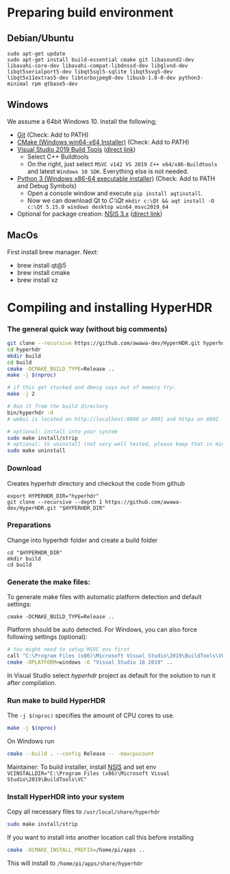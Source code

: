 # Preparing build environment

## Debian/Ubuntu

```
sudo apt-get update
sudo apt-get install build-essential cmake git libasound2-dev libavahi-core-dev libavahi-compat-libdnssd-dev libglvnd-dev libqt5serialport5-dev libqt5sql5-sqlite libqt5svg5-dev libqt5x11extras5-dev libturbojpeg0-dev libusb-1.0-0-dev python3-minimal rpm qtbase5-dev
```

## Windows
We assume a 64bit Windows 10. Install the following;
- [Git](https://git-scm.com/downloads) (Check: Add to PATH)
- [CMake (Windows win64-x64 Installer)](https://cmake.org/download/) (Check: Add to PATH)
- [Visual Studio 2019 Build Tools](https://go.microsoft.com/fwlink/?linkid=840931) ([direct link](https://aka.ms/vs/16/release/vs_buildtools.exe))
  - Select C++ Buildtools
  - On the right, just select `MSVC v142 VS 2019 C++ x64/x86-Buildtools` and latest `Windows 10 SDK`. Everything else is not needed.
- [Python 3 (Windows x86-64 executable installer)](https://www.python.org/downloads/windows/) (Check: Add to PATH and Debug Symbols)
  - Open a console window and execute `pip install aqtinstall`.
  - Now we can download Qt to _C:\Qt_ `mkdir c:\Qt && aqt install -O c:\Qt 5.15.0 windows desktop win64_msvc2019_64`
- Optional for package creation: [NSIS 3.x](https://sourceforge.net/projects/nsis/files/NSIS%203/) ([direct link](https://sourceforge.net/projects/nsis/files/latest/download))

## MacOs
First install brew manager.
Next:
- brew install qt@5
- brew install cmake
- brew install xz

# Compiling and installing HyperHDR

### The general quick way (without big comments)

```bash
git clone --recursive https://github.com/awawa-dev/HyperHDR.git hyperhdr
cd hyperhdr
mkdir build
cd build
cmake -DCMAKE_BUILD_TYPE=Release ..
make -j $(nproc)

# if this get stucked and dmesg says out of memory try:
make -j 2

# Run it from the build directory
bin/hyperhdr -d
# webui is located on http://localhost:8090 or 8091 and https on 8092

# optional: install into your system
sudo make install/strip
# optional: to uninstall (not very well tested, please keep that in mind)
sudo make uninstall
```

### Download
 Creates hyperhdr directory and checkout the code from github

```
export HYPERHDR_DIR="hyperhdr"
git clone --recursive --depth 1 https://github.com/awawa-dev/HyperHDR.git "$HYPERHDR_DIR"
```

### Preparations
Change into hyperhdr folder and create a build folder
```
cd "$HYPERHDR_DIR"
mkdir build
cd build
```

### Generate the make files:

To generate make files with automatic platform detection and default settings:

```
cmake -DCMAKE_BUILD_TYPE=Release ..
```

Platform should be auto detected. For Windows, you can also force following settings (optional):

```sh
# You might need to setup MSVC env first
call "C:\Program Files (x86)\Microsoft Visual Studio\2019\BuildTools\VC\Auxiliary\Build\vcvars64.bat"
cmake -DPLATFORM=windows -G "Visual Studio 16 2019" ..
```

In Visual Studio select _hyperhdr_ project as default for the solution to run it after compilation.

### Run make to build HyperHDR

The `-j $(nproc)` specifies the amount of CPU cores to use.
```bash
make -j $(nproc)
```

On Windows run
```bash
cmake --build . --config Release -- -maxcpucount
```
Maintainer: To build installer, install [NSIS](https://nsis.sourceforge.io/Main_Page) and set env `VCINSTALLDIR="C:\Program Files (x86)\Microsoft Visual Studio\2019\BuildTools\VC"`

### Install HyperHDR into your system

Copy all necessary files to ``/usr/local/share/hyperhdr``
```bash
sudo make install/strip
```

If you want to install into another location call this before installing

```bash
cmake -DCMAKE_INSTALL_PREFIX=/home/pi/apps ..
```
This will install to ``/home/pi/apps/share/hyperhdr``
